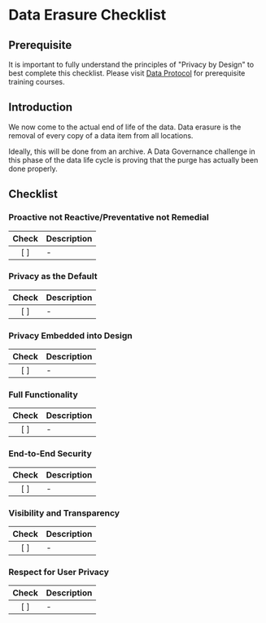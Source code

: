 # Data Erasure Checklist

## Prerequisite

It is important to fully understand the principles of "Privacy by Design" to best complete this checklist. Please visit [Data Protocol](https://dataprotocol.com) for prerequisite training courses.

## Introduction

We now come to the actual end of life of the data. Data erasure is the removal of every copy of a data item from all locations.

Ideally, this will be done from an archive. A Data Governance challenge in this phase of the data life cycle is proving that the purge has actually been done properly.

## Checklist

### Proactive not Reactive/Preventative not Remedial

| Check | Description |
| :---: | :---------- |
|  [ ]  | -           |

### Privacy as the Default

| Check | Description |
| :---: | :---------- |
|  [ ]  | -           |

### Privacy Embedded into Design

| Check | Description |
| :---: | :---------- |
|  [ ]  | -           |

### Full Functionality

| Check | Description |
| :---: | :---------- |
|  [ ]  | -           |

### End-to-End Security

| Check | Description |
| :---: | :---------- |
|  [ ]  | -           |

### Visibility and Transparency

| Check | Description |
| :---: | :---------- |
|  [ ]  | -           |

### Respect for User Privacy

| Check | Description |
| :---: | :---------- |
|  [ ]  | -           |
